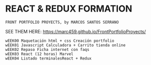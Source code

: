  # REACT &  REDUX FORMATION
 
    FRONT PORTFOLIO PROYECTS, by MARCOS SANTOS SERRANO

SEE THEM HERE:
https://marc459.github.io/FrontPortfolioProyects/

    wEEK00 Maquetación html + css Creación portfolio
    wEEK01 Javascript Calculadora + Carrito tienda online
    wEEK02 Repaso Ficha internet con faqs 
    wEEK03 React (12 horas) Marvel
    wEEK04 Listado terminalesReact + Redux
